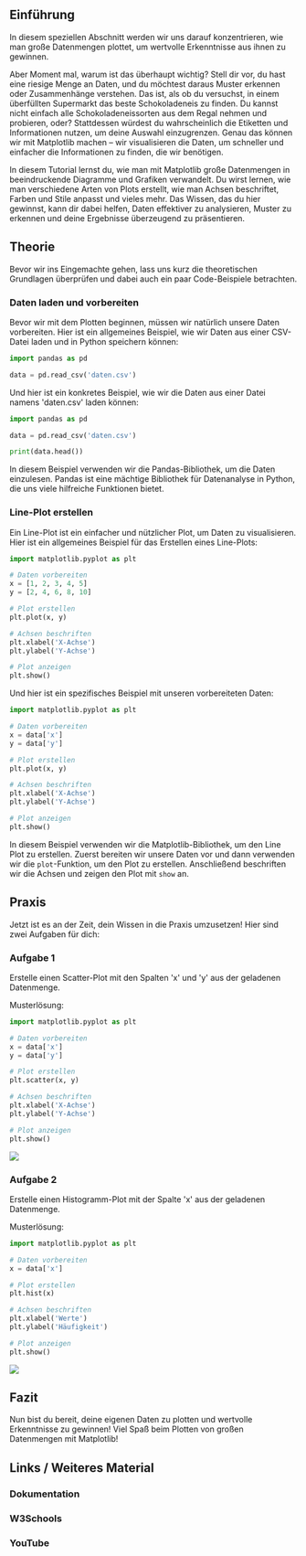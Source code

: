 ## Einführung

In diesem speziellen Abschnitt werden wir uns darauf konzentrieren, wie man große Datenmengen plottet, um wertvolle Erkenntnisse aus ihnen zu gewinnen.

Aber Moment mal, warum ist das überhaupt wichtig? Stell dir vor, du hast eine riesige Menge an Daten, und du möchtest daraus Muster erkennen oder Zusammenhänge verstehen. Das ist, als ob du versuchst, in einem überfüllten Supermarkt das beste Schokoladeneis zu finden. Du kannst nicht einfach alle Schokoladeneissorten aus dem Regal nehmen und probieren, oder? Stattdessen würdest du wahrscheinlich die Etiketten und Informationen nutzen, um deine Auswahl einzugrenzen. Genau das können wir mit Matplotlib machen – wir visualisieren die Daten, um schneller und einfacher die Informationen zu finden, die wir benötigen.

In diesem Tutorial lernst du, wie man mit Matplotlib große Datenmengen in beeindruckende Diagramme und Grafiken verwandelt. Du wirst lernen, wie man verschiedene Arten von Plots erstellt, wie man Achsen beschriftet, Farben und Stile anpasst und vieles mehr. Das Wissen, das du hier gewinnst, kann dir dabei helfen, Daten effektiver zu analysieren, Muster zu erkennen und deine Ergebnisse überzeugend zu präsentieren.

## Theorie

Bevor wir ins Eingemachte gehen, lass uns kurz die theoretischen Grundlagen überprüfen und dabei auch ein paar Code-Beispiele betrachten.

### Daten laden und vorbereiten

Bevor wir mit dem Plotten beginnen, müssen wir natürlich unsere Daten vorbereiten. Hier ist ein allgemeines Beispiel, wie wir Daten aus einer CSV-Datei laden und in Python speichern können:

```python
import pandas as pd

data = pd.read_csv('daten.csv')
```

Und hier ist ein konkretes Beispiel, wie wir die Daten aus einer Datei namens 'daten.csv' laden können:

```python
import pandas as pd

data = pd.read_csv('daten.csv')

print(data.head())
```

In diesem Beispiel verwenden wir die Pandas-Bibliothek, um die Daten einzulesen. Pandas ist eine mächtige Bibliothek für Datenanalyse in Python, die uns viele hilfreiche Funktionen bietet.

### Line-Plot erstellen

Ein Line-Plot ist ein einfacher und nützlicher Plot, um Daten zu visualisieren. Hier ist ein allgemeines Beispiel für das Erstellen eines Line-Plots:

```python
import matplotlib.pyplot as plt

# Daten vorbereiten
x = [1, 2, 3, 4, 5]
y = [2, 4, 6, 8, 10]

# Plot erstellen
plt.plot(x, y)

# Achsen beschriften
plt.xlabel('X-Achse')
plt.ylabel('Y-Achse')

# Plot anzeigen
plt.show()
```

Und hier ist ein spezifisches Beispiel mit unseren vorbereiteten Daten:

```python
import matplotlib.pyplot as plt

# Daten vorbereiten
x = data['x']
y = data['y']

# Plot erstellen
plt.plot(x, y)

# Achsen beschriften
plt.xlabel('X-Achse')
plt.ylabel('Y-Achse')

# Plot anzeigen
plt.show()
```

In diesem Beispiel verwenden wir die Matplotlib-Bibliothek, um den Line Plot zu erstellen. Zuerst bereiten wir unsere Daten vor und dann verwenden wir die `plot`-Funktion, um den Plot zu erstellen. Anschließend beschriften wir die Achsen und zeigen den Plot mit `show` an.

## Praxis

Jetzt ist es an der Zeit, dein Wissen in die Praxis umzusetzen! Hier sind zwei Aufgaben für dich:

### Aufgabe 1
Erstelle einen Scatter-Plot mit den Spalten 'x' und 'y' aus der geladenen Datenmenge.

   Musterlösung:
   ```python
   import matplotlib.pyplot as plt

   # Daten vorbereiten
   x = data['x']
   y = data['y']

   # Plot erstellen
   plt.scatter(x, y)

   # Achsen beschriften
   plt.xlabel('X-Achse')
   plt.ylabel('Y-Achse')

   # Plot anzeigen
   plt.show()
   ```

![](https://github.com/janehlenb/Projektarbeit-ChatGPT-Python/blob/main/Images/Darstellung/Fortgeschrittene_Plot_Techniken/Plotting_von_großen_Datenmengen/ms_aufgabe1.png)

### Aufgabe 2
Erstelle einen Histogramm-Plot mit der Spalte 'x' aus der geladenen Datenmenge.

   Musterlösung:
   ```python
   import matplotlib.pyplot as plt

   # Daten vorbereiten
   x = data['x']

   # Plot erstellen
   plt.hist(x)

   # Achsen beschriften
   plt.xlabel('Werte')
   plt.ylabel('Häufigkeit')

   # Plot anzeigen
   plt.show()
   ```

![](https://github.com/janehlenb/Projektarbeit-ChatGPT-Python/blob/main/Images/Darstellung/Fortgeschrittene_Plot_Techniken/Plotting_von_großen_Datenmengen/ms_aufgabe2.png)

## Fazit
Nun bist du bereit, deine eigenen Daten zu plotten und wertvolle Erkenntnisse zu gewinnen!
Viel Spaß beim Plotten von großen Datenmengen mit Matplotlib!

## Links / Weiteres Material
### Dokumentation
### W3Schools
### YouTube